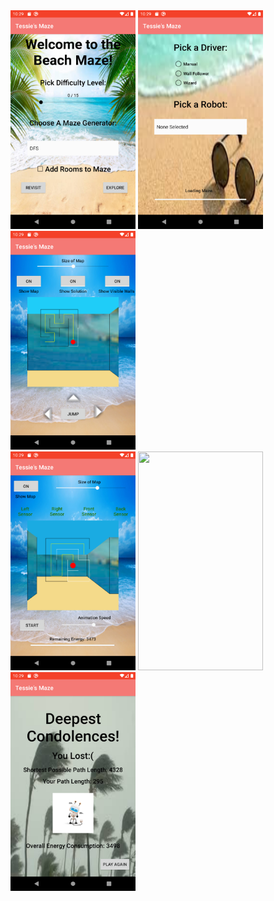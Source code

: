 <img src="874B42D0-EE22-4C6B-934D-3A34E7AE7B77.png" width="200" height="350">

<img src="144D670E-B1A8-467E-9B3C-2AE61072BE78.png" width="200" height="350">

<img src="FD993B95-1001-447E-9741-F7A679561A45.png" width="200" height="350">

<br/>

<img src="D8DC271C-6958-4A79-B7F8-5297BD98ED19.png" width="200" height="350">

<img src="A9037C8F-0748-4BFE-896F-9BD25CC33CF8.png" width="200" height="350">

<img src="22B2EE74-7D7B-47F5-86C4-30DBBFED997D.png" width="200" height="350">
